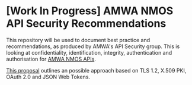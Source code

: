 # [Work In Progress] AMWA NMOS API Security Recommendations

This repository will be used to document best practice and recommendations, as produced by AMWA's API Security group.  This is looking at confidentiality, identification, integrity, authentication
and authorisation for [AMWA NMOS APIs](https://amwa-tv.github.io/nmos). 

[This proposal](security-proposal.md) outlines an possible approach based on TLS 1.2, X.509 PKI, OAuth 2.0 and JSON Web Tokens.
